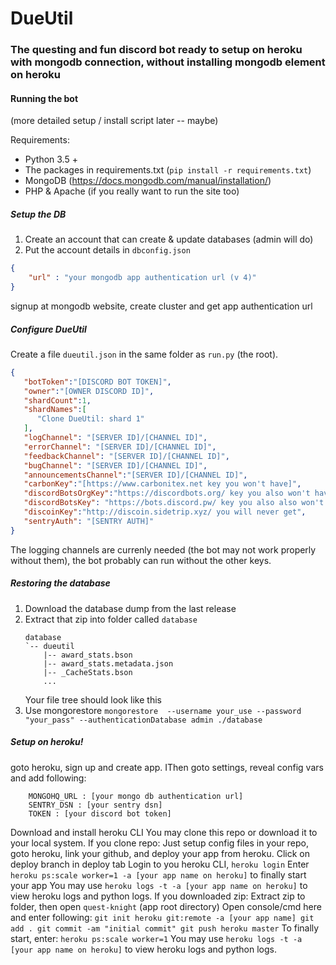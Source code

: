 # DueUtil
### The questing and fun discord bot ready to setup on heroku with mongodb connection, without installing mongodb element on heroku

#### Running the bot
(more detailed setup / install script later -- maybe)

Requirements:
* Python 3.5 +
* The packages in requirements.txt (`pip install -r requirements.txt`)
* MongoDB  (https://docs.mongodb.com/manual/installation/)
* PHP & Apache (if you really want to run the site too)

##### Setup the DB
1. Create an account that can create & update databases (admin will do)
2. Put the account details in `dbconfig.json`

```json
{
    "url" : "your mongodb app authentication url (v 4)"
}
```
signup at mongodb website, create cluster and get app authentication url

##### Configure DueUtil
Create a file `dueutil.json` in the same folder as `run.py` (the root).
```json
{
   "botToken":"[DISCORD BOT TOKEN]",
   "owner":"[OWNER DISCORD ID]",
   "shardCount":1,
   "shardNames":[
      "Clone DueUtil: shard 1"
   ],
   "logChannel": "[SERVER ID]/[CHANNEL ID]",
   "errorChannel": "[SERVER ID]/[CHANNEL ID]",
   "feedbackChannel": "[SERVER ID]/[CHANNEL ID]",
   "bugChannel": "[SERVER ID]/[CHANNEL ID]",
   "announcementsChannel":"[SERVER ID]/[CHANNEL ID]",
   "carbonKey":"[https://www.carbonitex.net key you won't have]",
   "discordBotsOrgKey":"https://discordbots.org/ key you also won't have",
   "discordBotsKey": "https://bots.discord.pw/ key you also also won't have",
   "discoinKey":"http://discoin.sidetrip.xyz/ you will never get",
   "sentryAuth": "[SENTRY AUTH]"
}
```
The logging channels are currenly needed (the bot may not work properly without them), the bot probably can run without the other keys.

##### Restoring the database

1. Download the database dump from the last release
2. Extract that zip into folder called `database`
    ```
    database
    `-- dueutil
        |-- award_stats.bson
        |-- award_stats.metadata.json
        |-- _CacheStats.bson
        ...
    ```
    Your file tree should look like this
 3. Use mongorestore
    ``mongorestore  --username your_use --password "your_pass" --authenticationDatabase admin ./database``

##### Setup on heroku!

goto heroku, sign up and create app. IThen goto settings, reveal config vars and add following:
```
    MONGOHQ_URL : [your mongo db authentication url]
    SENTRY_DSN : [your sentry dsn]
    TOKEN : [your discord bot token]
```
Download and install heroku CLI
You may clone this repo or download it to your local system.
If you clone repo:
    Just setup config files in your repo, goto heroku, link your github, and deploy your app from heroku.
    Click on deploy branch in deploy tab
    Login to you heroku CLI, `heroku login`
    Enter `heroku ps:scale worker=1 -a [your app name on heroku]` to finally start your app
    You may use `heroku logs -t -a [your app name on heroku]` to view heroku logs and python logs.
If you downloaded zip:
    Extract zip to folder, then open `quest-knight` (app root directory)
    Open console/cmd here and enter following:
    ```
        git init
        heroku git:remote -a [your app name]
        git add .
        git commit -am "initial commit"
        git push heroku master
    ```
    To finally start, enter: `heroku ps:scale worker=1`
    You may use `heroku logs -t -a [your app name on heroku]` to view heroku logs and python logs.
